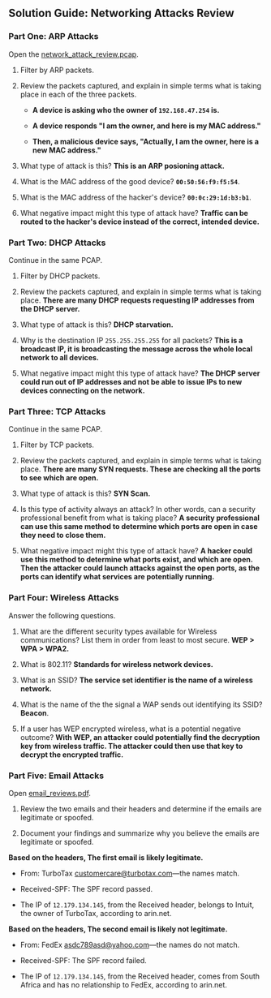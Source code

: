 ## Solution Guide: Networking Attacks Review 

### Part One: ARP Attacks

Open the [network_attack_review.pcap](../../../resources/network_attack_review.pcap). 

1. Filter by ARP packets.

2. Review the packets captured, and explain in simple terms what is taking place in each of the three packets. 

    - **A device is asking who the owner of `192.168.47.254` is.** 

    - **A device responds "I am the owner, and here is my MAC address."**

    - **Then, a malicious device says, "Actually, I am the owner, here is a new MAC address."**

3. What type of attack is this? **This is an ARP posioning attack.**

4. What is the MAC address of the good device? **`00:50:56:f9:f5:54`**.

5. What is the MAC address of the hacker's device? **`00:0c:29:1d:b3:b1`**.

6. What negative impact might this type of attack have? **Traffic can be routed to the hacker's device instead of the correct, intended device.**

### Part Two: DHCP Attacks

Continue in the same PCAP.

1. Filter by DHCP packets.

2. Review the packets captured, and explain in simple terms what is taking place.  **There are many DHCP requests requesting IP addresses from the DHCP server.**

3. What type of attack is this? **DHCP starvation.**

4. Why is the destination IP `255.255.255.255` for all packets? **This is a broadcast IP, it is broadcasting the message across the whole local network to all devices.**

5. What negative impact might this type of attack have? **The DHCP server could run out of IP addresses and not be able to issue IPs to new devices connecting on the network.**

### Part Three: TCP Attacks  

Continue in the same PCAP.

1. Filter by TCP packets.

2. Review the packets captured, and explain in simple terms what is taking place. **There are many SYN requests. These are checking all the ports to see which are open.**

3. What type of attack is this? **SYN Scan.**

4. Is this type of activity always an attack? In other words, can a security professional benefit from what is taking place? **A security professional can use this same method to determine which ports are open in case they need to close them.**

5. What negative impact might this type of attack have? **A hacker could use this method to determine what ports exist, and which are open. Then the attacker could launch attacks against the open ports, as the ports can identify what services are potentially running.**

### Part Four: Wireless Attacks  

Answer the following questions.   

1. What are the different security types available for Wireless communications? List them in order from least to most secure. **WEP > WPA > WPA2.**

2. What is 802.11? **Standards for wireless network devices.**

3. What is an SSID? **The service set identifier is the name of a wireless network.**

4. What is the name of the the signal a WAP sends out identifying its SSID? **Beacon**.

5. If a user has WEP encrypted wireless, what is a potential negative outcome? **With WEP, an attacker could potentially find the decryption key from wireless traffic. The attacker could then use that key to decrypt the encrypted traffic.**

### Part Five: Email Attacks  

Open [email_reviews.pdf](../../../resources/email_reviews.pdf).

1. Review the two emails and their headers and determine if the emails are legitimate or spoofed.

2. Document your findings and summarize why you believe the emails are legitimate or spoofed.

**Based on the headers, The first email is likely legitimate.**

- From: TurboTax customercare@turbotax.com—the names match.

-  Received-SPF: The SPF record passed.

- The IP of `12.179.134.145`, from the Received header, belongs to Intuit, the owner of TurboTax, according to arin.net. 

**Based on the headers, The second email is likely not legitimate.**

- From: FedEx <asdc789asd@yahoo.com>—the names do not match.

- Received-SPF: The SPF record failed.

- The IP of `12.179.134.145`, from the Received header, comes from South Africa and has no relationship to FedEx, according to arin.net. 

